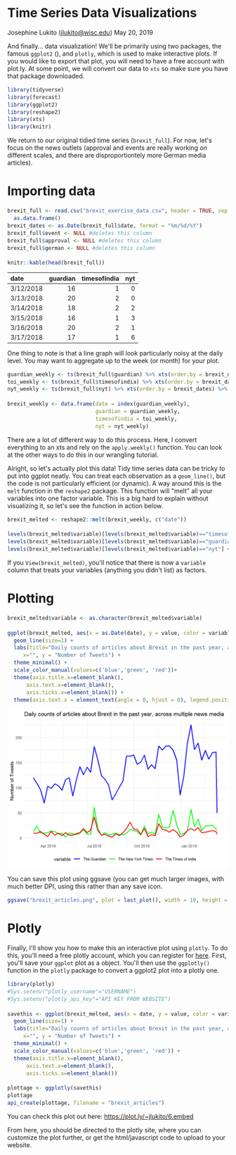 Time Series Data Visualizations
================
Josephine Lukito (<jlukito@wisc.edu>)
May 20, 2019

And finally... data visualization! We'll be primarily using two packages, the famous `ggplot2` (), and `plotly`, which is used to make interactive plots. If you would like to export that plot, you will need to have a free account with plot.ly. At some point, we will convert our data to `xts` so make sure you have that package downloaded.

``` r
library(tidyverse)
library(forecast)
library(ggplot2)
library(reshape2)
library(xts)
library(knitr)
```

We return to our original tidied time series (`brexit_full`). For now, let's focus on the news outlets (approval and events are really working on different scales, and there are disproportiontely more German media articles).

Importing data
==============

``` r
brexit_full <- read.csv("brexit_exercise_data.csv", header = TRUE, sep = ",", stringsAsFactors = F) %>% 
  as.data.frame()
brexit_dates <- as.Date(brexit_full$date, format = "%m/%d/%Y")
brexit_full$event <- NULL #deletes this column
brexit_full$approval <- NULL #deletes this column
brexit_full$german <- NULL #deletes this column

knitr::kable(head(brexit_full))
```

| date      |  guardian|  timesofindia|  nyt|
|:----------|---------:|-------------:|----:|
| 3/12/2018 |        16|             1|    0|
| 3/13/2018 |        20|             2|    0|
| 3/14/2018 |        18|             2|    2|
| 3/15/2018 |        16|             1|    3|
| 3/16/2018 |        20|             2|    1|
| 3/17/2018 |        17|             1|    6|

One thing to note is that a line graph will look particularly noisy at the daily level. You may want to aggregate up to the week (or month) for your plot.

``` r
guardian_weekly <- ts(brexit_full$guardian) %>% xts(order.by = brexit_dates) %>% apply.weekly(sum) #weekly sum
toi_weekly <- ts(brexit_full$timesofindia) %>% xts(order.by = brexit_dates) %>% apply.weekly(sum) #weekly sum
nyt_weekly <- ts(brexit_full$nyt) %>% xts(order.by = brexit_dates) %>% apply.weekly(sum) #weekly sum

brexit_weekly <- data.frame(date = index(guardian_weekly),
                            guardian = guardian_weekly,
                            timesofindia = toi_weekly, 
                            nyt = nyt_weekly)
```

There are a lot of different way to do this process. Here, I convert everything to an xts and rely on the `apply.weekly()` function. You can look at the other ways to do this in our wrangling tutorial.

Alright, so let's actually plot this data! Tidy time series data can be tricky to put into ggplot neatly. You can treat each observation as a `geom_line()`, but the code is not particularly efficient (or dynamic). A way around this is the `melt` function in the `reshape2` package. This function will "melt" all your variables into one factor variable. This is a big hard to explain without visualizing it, so let's see the function in action below.

``` r
brexit_melted <- reshape2::melt(brexit_weekly, c("date")) 

levels(brexit_melted$variable)[levels(brexit_melted$variable)=="timesofindia"] <- "The Times of India"
levels(brexit_melted$variable)[levels(brexit_melted$variable)=="guardian"] <- "The Guardian"
levels(brexit_melted$variable)[levels(brexit_melted$variable)=="nyt"] <- "The New York Times"
```

If you `View(brexit_melted)`, you'll notice that there is now a `variable` column that treats your variables (anything you didn't list) as factors.

Plotting
========

``` r
brexit_melted$variable <- as.character(brexit_melted$variable)

ggplot(brexit_melted, aes(x = as.Date(date), y = value, color = variable)) + 
  geom_line(size=1) +
  labs(title="Daily counts of articles about Brexit in the past year, across multiple news media",
     x="", y = "Number of Tweets") +
  theme_minimal() +
  scale_color_manual(values=c('blue','green', 'red'))+
  theme(axis.title.x=element_blank(),
      axis.text.x=element_blank(),
      axis.ticks.x=element_blank()) +
  theme(axis.text.x = element_text(angle = 0, hjust = 0), legend.position="bottom") 
```

![](brexit_plot.png)

You can save this plot using ggsave (you can get much larger images, with much better DPI, using this rather than any save icon.

``` r
ggsave("brexit_articles.png", plot = last_plot(), width = 10, height = 5, units = "in", dpi = 600)
```

Plotly
======

Finally, I'll show you how to make this an interactive plot using `plotly`. To do this, you'll need a free plotly account, which you can register for <a href="https://plot.ly/" target="_blank">here</a>. First, you'll save your `ggplot` plot as a object. You'll then use the `ggplotly()` function in the `plotly` package to convert a ggplot2 plot into a plotly one.

``` r
library(plotly)
#Sys.setenv("plotly_username"="USERNAME")
#Sys.setenv("plotly_api_key"="API KEY FROM WEBSITE")

savethis <- ggplot(brexit_melted, aes(x = date, y = value, color = variable)) + 
  geom_line(size=1) +
  labs(title="Daily counts of articles about Brexit in the past year, across multiple news media",
     x="", y = "Number of Tweets") +
  theme_minimal() +
  scale_color_manual(values=c('blue','green', 'red')) +
  theme(axis.title.x=element_blank(),
      axis.text.x=element_blank(),
      axis.ticks.x=element_blank())

plottage <- ggplotly(savethis)
plottage
api_create(plottage, filename = "brexit_articles")
```

You can check this plot out here: <a href="https://plot.ly/~jlukito/6.embed" class="uri" target="_blank">https://plot.ly/~jlukito/6.embed</a>

From here, you should be directed to the plotly site, where you can customize the plot further, or get the html/javascript code to upload to your website.
